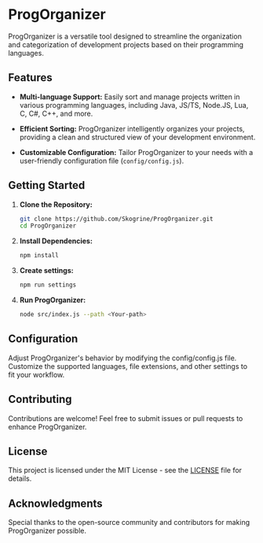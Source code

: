 # ProgOrganizer

ProgOrganizer is a versatile tool designed to streamline the organization and categorization of development projects based on their programming languages.

## Features

- **Multi-language Support:** Easily sort and manage projects written in various programming languages, including Java, JS/TS, Node.JS, Lua, C, C#, C++, and more.

- **Efficient Sorting:** ProgOrganizer intelligently organizes your projects, providing a clean and structured view of your development environment.

- **Customizable Configuration:** Tailor ProgOrganizer to your needs with a user-friendly configuration file (`config/config.js`).

## Getting Started

1. **Clone the Repository:**
   ```bash
   git clone https://github.com/Skogrine/ProgOrganizer.git
   cd ProgOrganizer

2. **Install Dependencies:**
    ```bash
    npm install

3. **Create settings:**
    ```bash
    npm run settings

3. **Run ProgOrganizer:**
    ```bash
    node src/index.js --path <Your-path>

## Configuration

Adjust ProgOrganizer's behavior by modifying the config/config.js file. Customize the supported languages, file extensions, and other settings to fit your workflow.

## Contributing

Contributions are welcome! Feel free to submit issues or pull requests to enhance ProgOrganizer.

## License

This project is licensed under the MIT License - see the [LICENSE](LICENSE.md) file for details.

## Acknowledgments

Special thanks to the open-source community and contributors for making ProgOrganizer possible.

